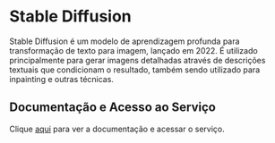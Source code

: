 # Stable Diffusion

Stable Diffusion é um modelo de aprendizagem profunda para transformação de texto para imagem, lançado em 2022. É utilizado principalmente para gerar imagens detalhadas através de descrições textuais que condicionam o resultado, também sendo utilizado para inpainting e outras técnicas.

## Documentação e Acesso ao Serviço

Clique [aqui](https://stability.ai) para ver a documentação e acessar o serviço.